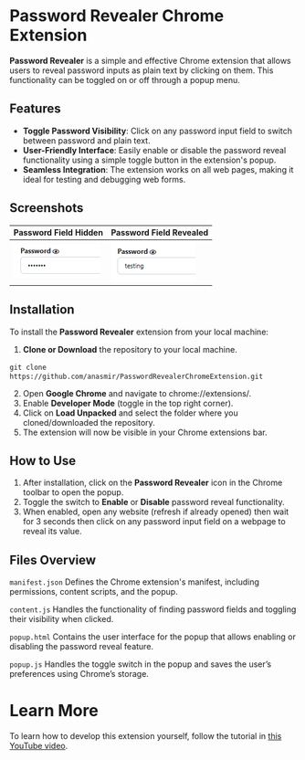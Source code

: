 # Password Revealer Chrome Extension

**Password Revealer** is a simple and effective Chrome extension that allows users to reveal password inputs as plain text by clicking on them. This functionality can be toggled on or off through a popup menu.

## Features 

- **Toggle Password Visibility**: Click on any password input field to switch between password and plain text.
- **User-Friendly Interface**: Easily enable or disable the password reveal functionality using a simple toggle button in the extension's popup.
- **Seamless Integration**: The extension works on all web pages, making it ideal for testing and debugging web forms.

## Screenshots

| Password Field Hidden | Password Field Revealed |
|-----------------------|-------------------------|
| ![Password Hidden](images/password_hidden.png) | ![Password Revealed](images/password_revealed.png) |

## Installation

To install the **Password Revealer** extension from your local machine:

1. **Clone or Download** the repository to your local machine.

```
git clone https://github.com/anasmir/PasswordRevealerChromeExtension.git
```

2. Open **Google Chrome** and navigate to chrome://extensions/.
3. Enable **Developer Mode** (toggle in the top right corner).
4. Click on **Load Unpacked** and select the folder where you cloned/downloaded the repository.
5. The extension will now be visible in your Chrome extensions bar.

## How to Use

1. After installation, click on the **Password Revealer** icon in the Chrome toolbar to open the popup.
2. Toggle the switch to **Enable** or **Disable** password reveal functionality.
3. When enabled, open any website (refresh if already opened) then wait for 3 seconds then click on any password input field on a webpage to reveal its value.

## Files Overview

`manifest.json`
Defines the Chrome extension's manifest, including permissions, content scripts, and the popup.

`content.js`
Handles the functionality of finding password fields and toggling their visibility when clicked.

`popup.html`
Contains the user interface for the popup that allows enabling or disabling the password reveal feature.

`popup.js`
Handles the toggle switch in the popup and saves the user’s preferences using Chrome’s storage.


# Learn More
To learn how to develop this extension yourself, follow the tutorial in [this YouTube video](https://www.youtube.com/@Elitechsol).

